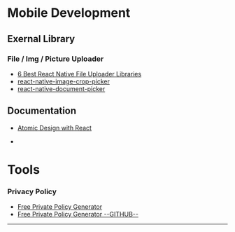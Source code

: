 Mobile Development
=======================




Exernal Library
---------------

### File / Img / Picture Uploader

- [6 Best React Native File Uploader Libraries](https://openbase.com/categories/js/best-react-native-file-uploader-libraries)
- [react-native-image-crop-picker](https://github.com/ivpusic/react-native-image-crop-picker)
- [react-native-document-picker](https://github.com/rnmods/react-native-document-picker)

Documentation
--------------

- [Atomic Design with React](https://cheesecakelabs.com/blog/atomic-design-react/)

- []()


Tools
=====

### Privacy Policy

- [Free Private Policy Generator](https://app-privacy-policy-generator.nisrulz.com)
- [Free Private Policy Generator --GITHUB--](https://github.com/nisrulz/app-privacy-policy-generator)
-----------------------------------------------------------------------------------------------------
